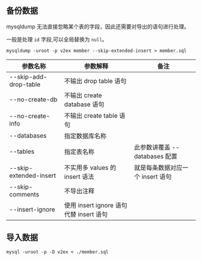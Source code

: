 ## 备份数据

mysqldump 无法直接忽略某个表的字段，因此还需要对导出的语句进行处理。

一般是处理 `id` 字段,可以全局替换为 `null`。

```
mysqldump -uroot -p v2ex member --skip-extended-insert > member.sql
```

| 参数名称                   | 参数解释                            | 备注                    |
|------------------------|---------------------------------|-----------------------|
| --skip-add-drop-table  | 不输出 drop table 语句               |                       |
| --no-create-db         | 不输出 create database 语句          |                       |
| --no-create-info       | 不输出 create table 语句             |                       |
| --databases            | 指定数据库名称                         |                       |
| --tables               | 指定表名称                           | 此参数讲覆盖 --databases 配置 |
| --skip-extended-insert | 不实用多 values 的 insert 语法         | 就是每条数据对应一个 insert 语句  |
| --skip-comments        | 不导出注释                           |                       |
| --insert-ignore        | 使用 insert ignore 语句代替 insert 语句 |                       |

## 导入数据
```shell
mysql -uroot -p -D v2ex < ./member.sql
```